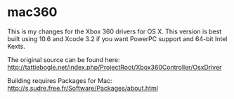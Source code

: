 mac360
======

This is my changes for the Xbox 360 drivers for OS X.
This version is best built using 10.6 and Xcode 3.2 if you want PowerPC support and 64-bit Intel Kexts.

The original source can be found here: http://tattiebogle.net/index.php/ProjectRoot/Xbox360Controller/OsxDriver

Building requires Packages for Mac: http://s.sudre.free.fr/Software/Packages/about.html
